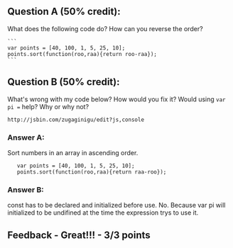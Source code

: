 ## Question A (50% credit):

What does the following code do? How can you reverse the order?

    ```
    var points = [40, 100, 1, 5, 25, 10];
    points.sort(function(roo,raa){return roo-raa});
    ```

## Question B (50% credit):

What's wrong with my code below? How would you fix it? Would using `var pi =` help? Why or why not?

    http://jsbin.com/zugaginigu/edit?js,console

### Answer A:

Sort numbers in an array in ascending order.

```
   var points = [40, 100, 1, 5, 25, 10];
   points.sort(function(roo,raa){return raa-roo});
```

### Answer B:

const has to be declared and initialized before use.
No. Because var pi will initialized to be undifined at the time the expression trys to use it.

## Feedback - Great!!! - 3/3 points
